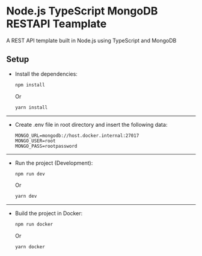 # Node.js TypeScript MongoDB RESTAPI Teamplate

A REST API template built in Node.js using TypeScript and MongoDB

## Setup

- Install the dependencies:

  ```bash
  npm install
  ```

  Or

  ```bash
  yarn install
  ```

---

- Create .env file in root directory and insert the following data:

  ```
  MONGO_URL=mongodb://host.docker.internal:27017
  MONGO_USER=root
  MONGO_PASS=rootpassword
  ```

---

- Run the project (Development):

  ```bash
  npm run dev
  ```

  Or

  ```bash
  yarn dev
  ```

---

- Build the project in Docker:

  ```bash
  npm run docker
  ```

  Or

  ```bash
  yarn docker
  ```
